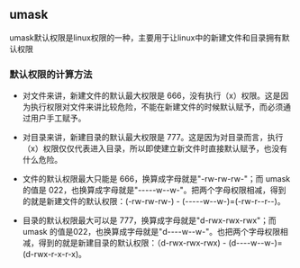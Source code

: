 ##  umask

umask默认权限是linux权限的一种，主要用于让linux中的新建文件和目录拥有默认权限

###  默认权限的计算方法

- 对文件来讲，新建文件的默认最大权限是 666，没有执行（x）权限。这是因为执行权限对文件来讲比较危险，不能在新建文件的时候默认赋予，而必须通过用户手工赋予。
-  对目录来讲，新建目录的默认最大权限是 777。这是因为对目录而言，执行（x）权限仅仅代表进入目录，所以即使建立新文件时直接默认赋予，也没有什么危险。

- 文件的默认权限最大只能是 666，换算成字母就是"-rw-rw-rw-"；而 umask 的值是 022，也换算成字母就是"-----w--w-"。把两个字母权限相减，得到的就是新建文件的默认权限：(-rw-rw-rw-) - (-----w--w-)=(-rw-r--r--)。
-  目录的默认权限最大可以是 777，换算成字母就是"d-rwx-rwx-rwx"；而 umask 的值是022，也换算成字母就是"d----w--w-"。也把两个字母权限相减，得到的就是新建目录的默认权限：（d-rwx-rwx-rwx) - (d----w--w-)=(d-rwx-r-x-r-x)。

